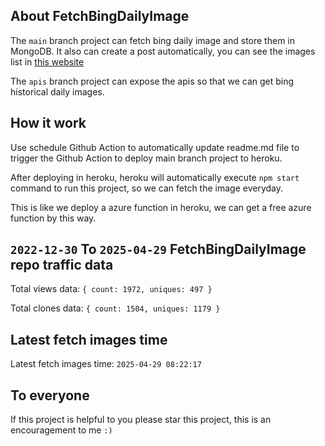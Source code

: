 ## About FetchBingDailyImage

The `main` branch project can fetch bing daily image and store them in MongoDB.
It also can create a post automatically, you can see the images list in [this website](https://oursalbum.netlify.app)

The `apis` branch project can expose the apis so that we can get bing historical daily images.

## How it work

Use schedule Github Action to automatically update readme.md file to trigger the Github Action to deploy main branch project to heroku.

After deploying in heroku, heroku will automatically execute `npm start` command to run this project, so we can fetch the image everyday.

This is like we deploy a azure function in heroku, we can get a free azure function by this way.

## `2022-12-30` To `2025-04-29` FetchBingDailyImage repo traffic data

Total views data: `{ count: 1972, uniques: 497 }`

Total clones data: `{ count: 1504, uniques: 1179 }`

## Latest fetch images time

Latest fetch images time: `2025-04-29 08:22:17`

## To everyone

If this project is helpful to you please star this project, this is an encouragement to me `:)`




